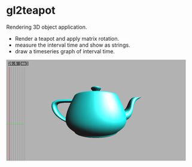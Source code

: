 # gl2teapot
Rendering 3D object application.
 - Render a teapot and apply matrix rotation.
 - measure the interval time and show as strings.
 - draw a timeseries graph of interval time.

 ![capture image](gl2teapot.png "capture image")
